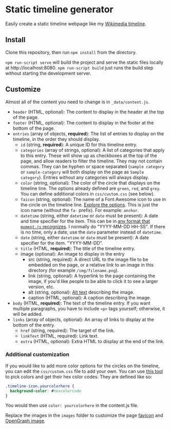 # Static timeline generator
Easily create a static timeline webpage like my [Wikimedia timeline](https://www.mollywhite.net/wikimedia-timeline/).

## Install
Clone this repository, then run `npm install` from the directory.

`npm run-script serve` will build the project and serve the static files locally at http://localhost:8080. `npm run-script build` just runs the build step without starting the development server.

## Customize

Almost all of the content you need to change is in `_data/content.js`.

* `header` (HTML, optional): The content to display in the header at the top of the page. 
* `footer` (HTML, optional): The content to display in the footer at the bottom of the page. 
* `entries` (array of objects, __required__): The list of entries to display on the timeline, in the order they should display.
  * `id` (string, __required__): A unique ID for this timeline entry.
  * `categories` (array of strings, optional): A list of categories that apply to this entry. These will show up as checkboxes at the top of the page, and allow readers to filter the timeline. They may not contain commas. They can be hyphen or space separated (`sample category` or `sample-category` will both display on the page as `Sample category`). Entries without any categories will always display.
  * `color` (string, optional): The color of the circle that displays on the timeline line. The options already defined are `green`, `red`, and `grey`. You can define additional colors in `css/custom.css` (see below).
  * `faicon` (string, optional): The name of a Font Awesome icon to use in the circle on the timeline line. [Explore the options](https://fontawesome.com/v5.15/icons?d=gallery&p=2&s=solid&m=free). This is just the icon name (without the `fa-` prefix). For example: `anchor`.
  * `datetime` (string, either `datetime` or `date` must be present): A date and time specifier for the item. This can be in [any format that `moment.js` recognizes](https://momentjs.com/docs/#/parsing/string/). I normally do "YYYY-MM-DD HH-SS". If there is no time, only a date, use the `date` parameter instead of `datetime`.
  * `date` (string, either `datetime` or `date` must be present): A date specifier for the item. "YYYY-MM-DD".
  * `title` (HTML, __required__): The title of the timeline entry.
  * image (optional): An image to display in the entry
    * src (string, required): A direct URL to the image file to be embedded on the page, or a relative link to an image in this directory (for example `/img/filename.png`).
    * link (string, optional): A hyperlink to the page containing the image, if you'd like people to be able to click it to see a larger version, etc.
    * alt (string, optional): [Alt text](https://supercooldesign.co.uk/blog/how-to-write-good-alt-text) describing the image.
    * caption (HTML, optional): A caption describing the image.
* `body` (HTML, __required__): The text of the timeline entry. If you want multiple paragraphs, you have to include `<p>` tags yourself; otherwise, it will be added.
* `links` (array of objects, optional): An array of links to display at the bottom of the entry.
    * `href` (string, required): The target of the link.
    * `linkText` (HTML, required): Link text.
    * `extra` (HTML, optional): Extra HTML to display at the end of the link.

### Additional customization
If you would like to add more color options for the circles on the timeline, you can edit the `css/custom.css` file to add your own. You can use [this tool](https://htmlcolorcodes.com/) to pick colors and get their hex color codes. They are defined like so:

```css
.timeline-icon.yourcolorhere {
  background-color: #hexcolorcode
}
```

You would then use `color: yourcolorhere` in the content.js file.

Replace the images in the `images` folder to customize the page [favicon](https://blog.hubspot.com/website/what-is-a-favicon) and [OpenGraph image](https://blog.hubspot.com/marketing/open-graph-tags-facebook-twitter-linkedin).